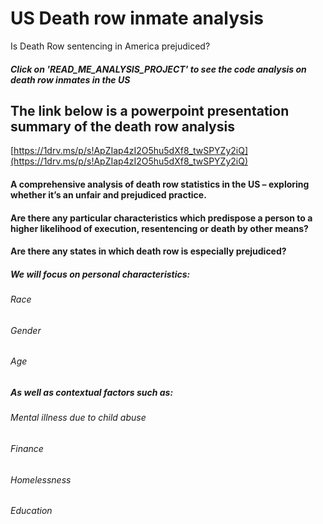 # US Death row inmate analysis
Is Death Row sentencing in America prejudiced?
##### Click on 'READ_ME_ANALYSIS_PROJECT' to see the code analysis on death row inmates in the US

## The link below is a powerpoint presentation summary of the death row analysis
[https://1drv.ms/p/s!ApZIap4zI2O5hu5dXf8_twSPYZy2iQ](https://1drv.ms/p/s!ApZIap4zI2O5hu5dXf8_twSPYZy2iQ)

#### A comprehensive analysis of death row statistics in the US – exploring whether it’s an unfair and prejudiced practice.

#### Are there any particular characteristics which predispose a person to a higher likelihood of execution, resentencing or death by other means? 

#### Are there any states in which death row is especially prejudiced?

##### We will focus on personal characteristics:
###### Race
###### Gender
###### Age
##### As well as contextual factors such as:
###### Mental illness due to child abuse
###### Finance
###### Homelessness
###### Education
